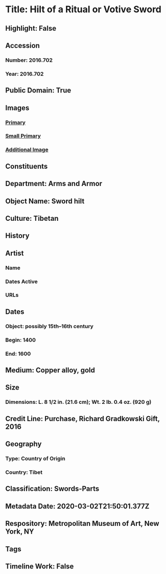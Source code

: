 # Title: Hilt of a Ritual or Votive Sword
## Highlight: False
## Accession
### Number: 2016.702
### Year: 2016.702
## Public Domain: True
## Images
### [Primary](https://images.metmuseum.org/CRDImages/aa/original/LC-2016_72-001.jpg)
### [Small Primary](https://images.metmuseum.org/CRDImages/aa/web-large/LC-2016_72-001.jpg)
### [Additional Image](https://images.metmuseum.org/CRDImages/aa/original/LC-2016_72-003.jpg)
## Constituents
## Department: Arms and Armor
## Object Name: Sword hilt
## Culture: Tibetan
## History
## Artist
### Name
### Dates Active
### URLs
## Dates
### Object: possibly 15th–16th century
### Begin: 1400
### End: 1600
## Medium: Copper alloy, gold
## Size
### Dimensions: L. 8 1/2  in. (21.6 cm); Wt. 2 lb. 0.4 oz. (920 g)
## Credit Line: Purchase, Richard Gradkowski Gift, 2016
## Geography
### Type: Country of Origin
### Country: Tibet
## Classification: Swords-Parts
## Metadata Date: 2020-03-02T21:50:01.377Z
## Respository: Metropolitan Museum of Art, New York, NY
## Tags
## Timeline Work: False